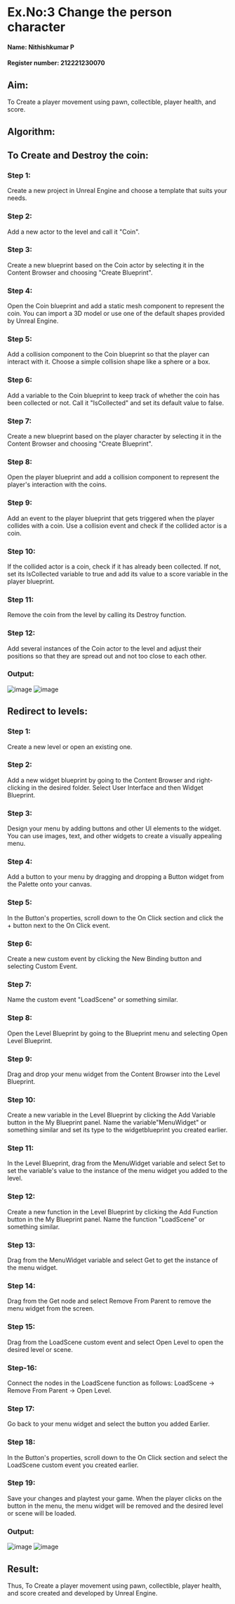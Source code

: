 # Ex.No:3  Change the person character
#### Name: Nithishkumar P
#### Register number: 212221230070

## Aim:
To Create a player movement using pawn, collectible, player health, and score.
## Algorithm:
##  To Create and Destroy the coin:
### Step 1:
Create a new project in Unreal Engine and choose a template that suits your needs.
### Step 2:
Add a new actor to the level and call it "Coin".
### Step 3:
Create a new blueprint based on the Coin actor by selecting it in the Content Browser
and choosing "Create Blueprint".
### Step 4:
Open the Coin blueprint and add a static mesh component to represent the coin. You
can import a 3D model or use one of the default shapes provided by Unreal Engine. 
### Step 5: 
Add a collision component to the Coin blueprint so that the player can interact with it. Choose a
simple collision shape like a sphere or a box.
### Step 6:
Add a variable to the Coin blueprint to keep track of whether the coin has been
collected or not. Call it "IsCollected" and set its default value to false.
### Step 7:
Create a new blueprint based on the player character by selecting it in the Content
Browser and choosing "Create Blueprint".
### Step 8:
Open the player blueprint and add a collision component to represent the player's
interaction with the coins.
### Step 9:
Add an event to the player blueprint that gets triggered when the player collides with a coin. Use a collision event and check if the collided actor is a coin.
### Step 10:
If the collided actor is a coin, check if it has already been collected. If not, set its IsCollected variable to true and add its value to a score variable in the player blueprint.
### Step 11:
Remove the coin from the level by calling its Destroy function.
### Step 12:
Add several instances of the Coin actor to the level and adjust their positions so that they are spread out and not too close to each other.

### Output:
![image](https://github.com/NITHISHKUMAR-P/Exp-2-GameProgramming/assets/93427017/c34f9a2e-2a4f-41fb-9757-49f445cc532c)
![image](https://github.com/NITHISHKUMAR-P/Exp-2-GameProgramming/assets/93427017/93a66dd0-19a3-422a-9811-4f5c187fdc82)

##  Redirect to levels:
### Step 1:
Create a new level or open an existing one.
### Step 2:
Add a new widget blueprint by going to the Content Browser and
right-clicking in the desired folder. Select User Interface and then Widget
Blueprint.
### Step 3:
Design your menu by adding buttons and other UI elements to the
widget. You can use images, text, and other widgets to create a visually
appealing menu.
### Step 4:
Add a button to your menu by dragging and dropping a Button
widget from the Palette onto your canvas.
### Step 5: 
In the Button's properties, scroll down to the On Click section and
click the + button next to the On Click event.
### Step 6:
Create a new custom event by clicking the New Binding button and selecting Custom Event.
### Step 7:
Name the custom event "LoadScene" or something similar.
### Step 8:
Open the Level Blueprint by going to the Blueprint menu and
selecting Open Level Blueprint.
### Step 9:
Drag and drop your menu widget from the Content Browser into the Level Blueprint.
### Step 10:
Create a new variable in the Level Blueprint by clicking the Add Variable button in the My Blueprint panel. Name the variable"MenuWidget" or something similar and set its type to the widgetblueprint you created earlier.
### Step 11:
In the Level Blueprint, drag from the MenuWidget variable and
select Set to set the variable's value to the instance of the menu widget
you added to the level.
### Step 12:
Create a new function in the Level Blueprint by clicking the Add
Function button in the My Blueprint panel. Name the function
"LoadScene" or something similar.
### Step 13:
Drag from the MenuWidget variable and select Get to get the
instance of the menu widget.
### Step 14:
Drag from the Get node and select Remove From Parent to
remove the menu widget from the screen.
### Step 15:
Drag from the LoadScene custom event and select Open Level to
open the desired level or scene.
### Step-16: 
Connect the nodes in the LoadScene function as follows:
 LoadScene -> Remove From Parent -> Open Level.
### Step 17:
Go back to your menu widget and select the button you added Earlier.
### Step 18:
In the Button's properties, scroll down to the On Click section and
select the LoadScene custom event you created earlier.
### Step 19:
Save your changes and playtest your game. When the player
clicks on the button in the menu, the menu widget will be removed and
the desired level or scene will be loaded.
### Output:
![image](https://github.com/NITHISHKUMAR-P/Exp-2-GameProgramming/assets/93427017/b9e7041e-2eb5-406d-931e-93ab9e70c388)
![image](https://github.com/NITHISHKUMAR-P/Exp-2-GameProgramming/assets/93427017/f1b06310-bd90-4c9b-9ec7-ac5418d0d5ee)


## Result:
Thus, To Create a player movement using pawn, collectible, player health, and score created and developed by Unreal Engine.
